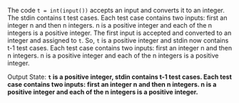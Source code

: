 The code `t = int(input())` accepts an input and converts it to an integer. The stdin contains t test cases. Each test case contains two inputs: first an integer n and then n integers. n is a positive integer and each of the n integers is a positive integer. The first input is accepted and converted to an integer and assigned to `t`. So, `t` is a positive integer and stdin now contains t-1 test cases. Each test case contains two inputs: first an integer n and then n integers. n is a positive integer and each of the n integers is a positive integer.

Output State: **`t` is a positive integer, stdin contains t-1 test cases. Each test case contains two inputs: first an integer n and then n integers. n is a positive integer and each of the n integers is a positive integer.**